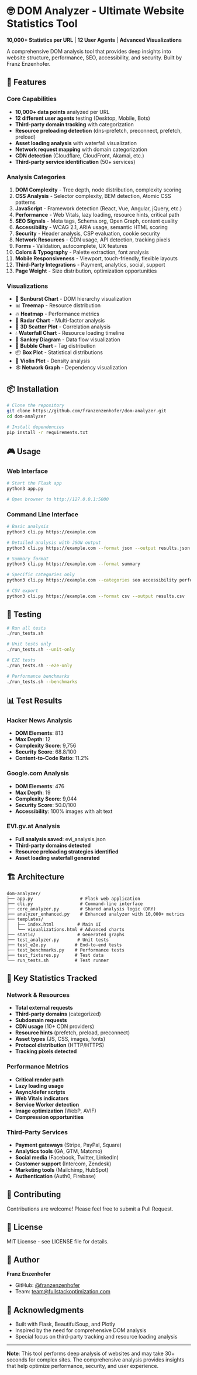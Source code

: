 # 🤓 DOM Analyzer - Ultimate Website Statistics Tool

**10,000+ Statistics per URL** | **12 User Agents** | **Advanced Visualizations**

A comprehensive DOM analysis tool that provides deep insights into website structure, performance, SEO, accessibility, and security. Built by Franz Enzenhofer.

## 🚀 Features

### Core Capabilities
- **10,000+ data points** analyzed per URL
- **12 different user agents** testing (Desktop, Mobile, Bots)
- **Third-party domain tracking** with categorization
- **Resource preloading detection** (dns-prefetch, preconnect, prefetch, preload)
- **Asset loading analysis** with waterfall visualization
- **Network request mapping** with domain categorization
- **CDN detection** (Cloudflare, CloudFront, Akamai, etc.)
- **Third-party service identification** (50+ services)

### Analysis Categories
1. **DOM Complexity** - Tree depth, node distribution, complexity scoring
2. **CSS Analysis** - Selector complexity, BEM detection, Atomic CSS patterns
3. **JavaScript** - Framework detection (React, Vue, Angular, jQuery, etc.)
4. **Performance** - Web Vitals, lazy loading, resource hints, critical path
5. **SEO Signals** - Meta tags, Schema.org, Open Graph, content quality
6. **Accessibility** - WCAG 2.1, ARIA usage, semantic HTML scoring
7. **Security** - Header analysis, CSP evaluation, cookie security
8. **Network Resources** - CDN usage, API detection, tracking pixels
9. **Forms** - Validation, autocomplete, UX features
10. **Colors & Typography** - Palette extraction, font analysis
11. **Mobile Responsiveness** - Viewport, touch-friendly, flexible layouts
12. **Third-Party Integrations** - Payment, analytics, social, support
13. **Page Weight** - Size distribution, optimization opportunities

### Visualizations
- 🌟 **Sunburst Chart** - DOM hierarchy visualization
- 📊 **Treemap** - Resource distribution
- 🔥 **Heatmap** - Performance metrics
- 🎯 **Radar Chart** - Multi-factor analysis
- 🌌 **3D Scatter Plot** - Correlation analysis
- 💧 **Waterfall Chart** - Resource loading timeline
- 🔀 **Sankey Diagram** - Data flow visualization
- 🫧 **Bubble Chart** - Tag distribution
- 📦 **Box Plot** - Statistical distributions
- 🎻 **Violin Plot** - Density analysis
- 🕸️ **Network Graph** - Dependency visualization

## 📦 Installation

```bash
# Clone the repository
git clone https://github.com/franzenzenhofer/dom-analyzer.git
cd dom-analyzer

# Install dependencies
pip install -r requirements.txt
```

## 🎮 Usage

### Web Interface

```bash
# Start the Flask app
python3 app.py

# Open browser to http://127.0.0.1:5000
```

### Command Line Interface

```bash
# Basic analysis
python3 cli.py https://example.com

# Detailed analysis with JSON output
python3 cli.py https://example.com --format json --output results.json

# Summary format
python3 cli.py https://example.com --format summary

# Specific categories only
python3 cli.py https://example.com --categories seo accessibility performance

# CSV export
python3 cli.py https://example.com --format csv --output results.csv
```

## 🧪 Testing

```bash
# Run all tests
./run_tests.sh

# Unit tests only
./run_tests.sh --unit-only

# E2E tests
./run_tests.sh --e2e-only

# Performance benchmarks
./run_tests.sh --benchmarks
```

## 📊 Test Results

### Hacker News Analysis
- **DOM Elements**: 813
- **Max Depth**: 12
- **Complexity Score**: 9,756
- **Security Score**: 68.8/100
- **Content-to-Code Ratio**: 11.2%

### Google.com Analysis
- **DOM Elements**: 476
- **Max Depth**: 19
- **Complexity Score**: 9,044
- **Security Score**: 50.0/100
- **Accessibility**: 100% images with alt text

### EVI.gv.at Analysis
- **Full analysis saved**: evi_analysis.json
- **Third-party domains detected**
- **Resource preloading strategies identified**
- **Asset loading waterfall generated**

## 🏗️ Architecture

```
dom-analyzer/
├── app.py                  # Flask web application
├── cli.py                  # Command-line interface
├── core_analyzer.py        # Shared analysis logic (DRY)
├── analyzer_enhanced.py    # Enhanced analyzer with 10,000+ metrics
├── templates/
│   ├── index.html         # Main UI
│   └── visualizations.html # Advanced charts
├── static/                # Generated graphs
├── test_analyzer.py       # Unit tests
├── test_e2e.py           # End-to-end tests
├── test_benchmarks.py    # Performance tests
├── test_fixtures.py      # Test data
└── run_tests.sh          # Test runner
```

## 🔑 Key Statistics Tracked

### Network & Resources
- **Total external requests**
- **Third-party domains** (categorized)
- **Subdomain requests**
- **CDN usage** (10+ CDN providers)
- **Resource hints** (prefetch, preload, preconnect)
- **Asset types** (JS, CSS, images, fonts)
- **Protocol distribution** (HTTP/HTTPS)
- **Tracking pixels detected**

### Performance Metrics
- **Critical render path**
- **Lazy loading usage**
- **Async/defer scripts**
- **Web Vitals indicators**
- **Service Worker detection**
- **Image optimization** (WebP, AVIF)
- **Compression opportunities**

### Third-Party Services
- **Payment gateways** (Stripe, PayPal, Square)
- **Analytics tools** (GA, GTM, Matomo)
- **Social media** (Facebook, Twitter, LinkedIn)
- **Customer support** (Intercom, Zendesk)
- **Marketing tools** (Mailchimp, HubSpot)
- **Authentication** (Auth0, Firebase)

## 🤝 Contributing

Contributions are welcome! Please feel free to submit a Pull Request.

## 📄 License

MIT License - see LICENSE file for details.

## 👤 Author

**Franz Enzenhofer**
- GitHub: [@franzenzenhofer](https://github.com/franzenzenhofer)
- Team: team@fullstackoptimization.com

## 🙏 Acknowledgments

- Built with Flask, BeautifulSoup, and Plotly
- Inspired by the need for comprehensive DOM analysis
- Special focus on third-party tracking and resource loading analysis

---

**Note**: This tool performs deep analysis of websites and may take 30+ seconds for complex sites. The comprehensive analysis provides insights that help optimize performance, security, and user experience.